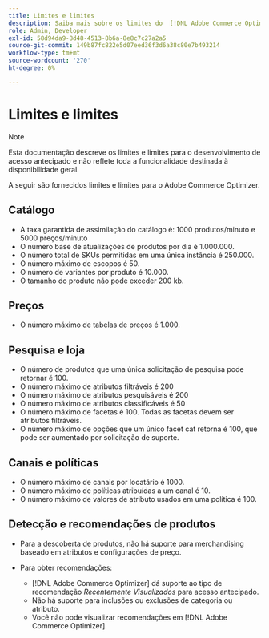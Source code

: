```yaml
---
title: Limites e limites
description: Saiba mais sobre os limites do  [!DNL Adobe Commerce Optimizer]  para garantir que ele atenda às necessidades da sua empresa.
role: Admin, Developer
exl-id: 58d94da9-8d48-4513-8b6a-8e8c7c27a2a5
source-git-commit: 149b87fc822e5d07eed36f3d6a38c80e7b493214
workflow-type: tm+mt
source-wordcount: '270'
ht-degree: 0%

---
```


# Limites e limites

>[!NOTE]
>
>Esta documentação descreve os limites e limites para o desenvolvimento de acesso antecipado e não reflete toda a funcionalidade destinada à disponibilidade geral.

A seguir são fornecidos limites e limites para o Adobe Commerce Optimizer.

## Catálogo

- A taxa garantida de assimilação do catálogo é: 1000 produtos/minuto e 5000 preços/minuto
- O número base de atualizações de produtos por dia é 1.000.000.
- O número total de SKUs permitidas em uma única instância é 250.000. 
- O número máximo de escopos é 50.
- O número de variantes por produto é 10.000.
- O tamanho do produto não pode exceder 200 kb.

## Preços

- O número máximo de tabelas de preços é 1.000.

## Pesquisa e loja

- O número de produtos que uma única solicitação de pesquisa pode retornar é 100.
- O número máximo de atributos filtráveis é 200
- O número máximo de atributos pesquisáveis é 200
- O número máximo de atributos classificáveis é 50
- O número máximo de facetas é 100. Todas as facetas devem ser atributos filtráveis.
- O número máximo de opções que um único facet cat retorna é 100, que pode ser aumentado por solicitação de suporte.

## Canais e políticas

- O número máximo de canais por locatário é 1000.
- O número máximo de políticas atribuídas a um canal é 10.
- O número máximo de valores de atributo usados em uma política é 100. 

## Detecção e recomendações de produtos

- Para a descoberta de produtos, não há suporte para merchandising baseado em atributos e configurações de preço.
- Para obter recomendações:

   - [!DNL Adobe Commerce Optimizer] dá suporte ao tipo de recomendação _Recentemente Visualizados_ para acesso antecipado.
   - Não há suporte para inclusões ou exclusões de categoria ou atributo.
   - Você não pode visualizar recomendações em [!DNL Adobe Commerce Optimizer].
